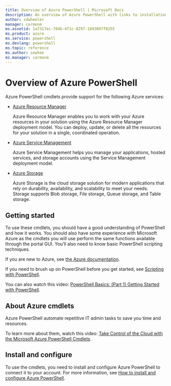 ```yaml
---
title: Overview of Azure PowerShell | Microsoft Docs
description: An overview of Azure PowerShell with links to installation and configuration.
author: sdwheeler
manager: carmonm
ms.assetid: 1a7317ec-704b-4f1c-8297-1693007f8255
ms.product: azure
ms.service: powershell
ms.devlang: powershell
ms.topic: reference
ms.author: sewhee
ms.manager: carmonm
---
```


# Overview of Azure PowerShell

Azure PowerShell cmdlets provide support for the following Azure services:

* [Azure Resource Manager](/powershell/resourcemanager/)

    Azure Resource Manager enables you to work with your Azure resources in your solution using the
    Azure Resource Manager deployment model. You can deploy, update, or delete all the resources
    for your solution in a single, coordinated operation.

* [Azure Service Management](/powershell/servicemanagement/)

    Azure Service Management helps you manage your applications, hosted services, and storage
    accounts using the Service Management deployment model.

* [Azure Storage](/powershell/storage/)

    Azure Storage is the cloud storage solution for modern applications that rely on durability,
    availability, and scalability to meet your needs. Storage supports Blob storage, File storage,
    Queue storage, and Table storage.

## Getting started

To use these cmdlets, you should have a good understanding of PowerShell and how it works. You
should also have some experience with Microsoft Azure as the cmdlets you will use perform the same
functions available through the portal GUI. You’ll also need to know basic PowerShell scripting
techniques.

If you are new to Azure, see [the Azure documentation](https://docs.microsoft.com/azure/).

If you need to brush up on PowerShell before you get started, see
[Scripting with PowerShell](https://technet.microsoft.com/library/bb978526.aspx).

You can also watch this video:
[PowerShell Basics: (Part 1) Getting Started with PowerShell](https://channel9.msdn.com/Blogs/Taste-of-Premier/PowerShellBasicsPart1).

## About Azure cmdlets

Azure PowerShell automate repetitive IT admin tasks to save you time and resources.

To learn more about them, watch this video:
[Take Control of the Cloud with the Microsoft Azure PowerShell Cmdlets](https://channel9.msdn.com/Events/TechEd/NorthAmerica/2013/WAD-B305#fbid=).

## Install and configure

To use the cmdlets, you need to install and configure Azure PowerShell to connect it to your
account. For more information, see
[How to install and configure Azure PowerShell](https://docs.microsoft.com/azure/powershell-install-configure).